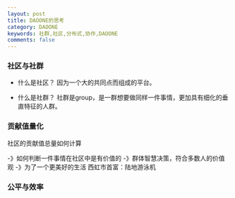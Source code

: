 ```yaml
---
layout: post
title: DAOONE的思考
category: DAOONE
keywords: 社群,社区,分布式,协作,DAOONE
comments: false
---
```


### 社区与社群
- 什么是社区？
因为一个大的共同点而组成的平台。

- 什么是社群？
社群是group，是一群想要做同样一件事情，更加具有细化的垂直特征的人群。

### 贡献值量化
社区的贡献值总量如何计算

-》如何判断一件事情在社区中是有价值的 -》群体智慧决策，符合多数人的价值观
-》为了一个更美好的生活
西虹市首富：陆地游泳机

### 公平与效率

